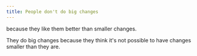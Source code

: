 ```yaml
---
title: People don't do big changes
---
```


because they like them better than smaller changes.  

They do big changes because they think it's not possible to have changes smaller than they are.
